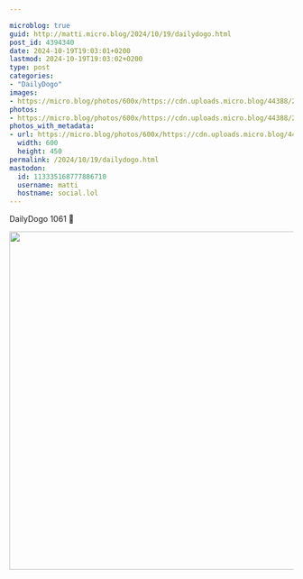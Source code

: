 ```yaml
---

microblog: true
guid: http://matti.micro.blog/2024/10/19/dailydogo.html
post_id: 4394340
date: 2024-10-19T19:03:01+0200
lastmod: 2024-10-19T19:03:02+0200
type: post
categories:
- "DailyDogo"
images:
- https://micro.blog/photos/600x/https://cdn.uploads.micro.blog/44388/2024/1d2e89fbc4174a7daf613e6ae7dcf967.jpg
photos:
- https://micro.blog/photos/600x/https://cdn.uploads.micro.blog/44388/2024/1d2e89fbc4174a7daf613e6ae7dcf967.jpg
photos_with_metadata:
- url: https://micro.blog/photos/600x/https://cdn.uploads.micro.blog/44388/2024/1d2e89fbc4174a7daf613e6ae7dcf967.jpg
  width: 600
  height: 450
permalink: /2024/10/19/dailydogo.html
mastodon:
  id: 113335168777886710
  username: matti
  hostname: social.lol
---
```

DailyDogo 1061 🐶

<img src="/media/uploads/2024/1d2e89fbc4174a7daf613e6ae7dcf967.jpg" width="600" alt="" />

